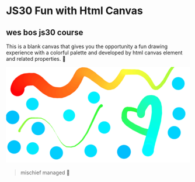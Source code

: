 # JS30 Fun with Html Canvas

## wes bos js30 course

This is a blank canvas that gives you the opportunity a fun drawing experience with a colorful palette and developed by html canvas element and related properties. :orange_heart:

![Alt](canvas.png)

> mischief managed :herb:
